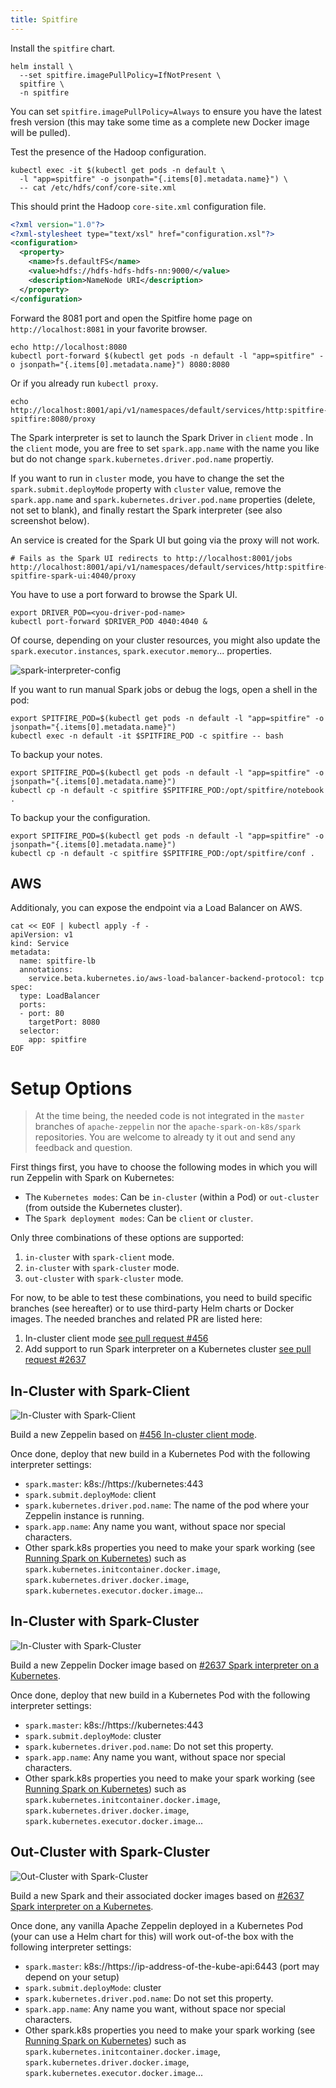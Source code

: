 ```yaml
---
title: Spitfire
---
```


Install the `spitfire` chart.

```shell
helm install \
  --set spitfire.imagePullPolicy=IfNotPresent \
  spitfire \
  -n spitfire
```

You can set `spitfire.imagePullPolicy=Always` to ensure you have the latest fresh version (this may take some time as a complete new Docker image will be pulled).

Test the presence of the Hadoop configuration.

```shell
kubectl exec -it $(kubectl get pods -n default \
  -l "app=spitfire" -o jsonpath="{.items[0].metadata.name}") \
  -- cat /etc/hdfs/conf/core-site.xml
```

This should print the Hadoop `core-site.xml` configuration file.

```xml
<?xml version="1.0"?>
<?xml-stylesheet type="text/xsl" href="configuration.xsl"?>
<configuration>
  <property>
    <name>fs.defaultFS</name>
    <value>hdfs://hdfs-hdfs-hdfs-nn:9000/</value>
    <description>NameNode URI</description>
  </property>
</configuration>
```

Forward the 8081 port and open the Spitfire home page on `http://localhost:8081` in your favorite browser.

```shell
echo http://localhost:8080
kubectl port-forward $(kubectl get pods -n default -l "app=spitfire" -o jsonpath="{.items[0].metadata.name}") 8080:8080
```

Or if you already run `kubectl proxy`.

```shell
echo http://localhost:8001/api/v1/namespaces/default/services/http:spitfire-spitfire:8080/proxy
```

The Spark interpreter is set to launch the Spark Driver in `client` mode . In the `client` mode, you are free to set `spark.app.name` with the name you like but do not change `spark.kubernetes.driver.pod.name` propertiy.

If you want to run in `cluster` mode, you have to change the set the `spark.submit.deployMode` property with `cluster` value, remove the `spark.app.name` and `spark.kubernetes.driver.pod.name` properties (delete, not set to blank), and finally restart the Spark interpreter (see also screenshot below).

An service is created for the Spark UI but going via the proxy will not work.

```shell
# Fails as the Spark UI redirects to http://localhost:8001/jobs
http://localhost:8001/api/v1/namespaces/default/services/http:spitfire-spitfire-spark-ui:4040/proxy
```

You have to use a port forward to browse the Spark UI.

```shell
export DRIVER_POD=<you-driver-pod-name>
kubectl port-forward $DRIVER_POD 4040:4040 &
```

Of course, depending on your cluster resources, you might also update the `spark.executor.instances`, `spark.executor.memory`... properties.

![spark-interpreter-config](/images/docker/spark-interpreter-config.png "spark-interpreter-config")

If you want to run manual Spark jobs or debug the logs, open a shell in the pod:

```
export SPITFIRE_POD=$(kubectl get pods -n default -l "app=spitfire" -o jsonpath="{.items[0].metadata.name}")
kubectl exec -n default -it $SPITFIRE_POD -c spitfire -- bash
```

To backup your notes.

```
export SPITFIRE_POD=$(kubectl get pods -n default -l "app=spitfire" -o jsonpath="{.items[0].metadata.name}")
kubectl cp -n default -c spitfire $SPITFIRE_POD:/opt/spitfire/notebook .
```

To backup your the configuration.

```
export SPITFIRE_POD=$(kubectl get pods -n default -l "app=spitfire" -o jsonpath="{.items[0].metadata.name}")
kubectl cp -n default -c spitfire $SPITFIRE_POD:/opt/spitfire/conf .
```

## AWS

Additionaly, you can expose the endpoint via a Load Balancer on AWS.

```
cat << EOF | kubectl apply -f -
apiVersion: v1
kind: Service
metadata:
  name: spitfire-lb
  annotations:
    service.beta.kubernetes.io/aws-load-balancer-backend-protocol: tcp
spec:
  type: LoadBalancer
  ports:
  - port: 80
    targetPort: 8080
  selector:
    app: spitfire
EOF
```

# Setup Options

> At the time being, the needed code is not integrated in the `master` branches of `apache-zeppelin` nor the `apache-spark-on-k8s/spark` repositories.
> You are welcome to already ty it out and send any feedback and question.

First things first, you have to choose the following modes in which you will run Zeppelin with Spark on Kubernetes:

+ The `Kubernetes modes`: Can be `in-cluster` (within a Pod) or `out-cluster` (from outside the Kubernetes cluster).
+ The `Spark deployment modes`: Can be `client` or `cluster`.

Only three combinations of these options are supported:

1. `in-cluster` with `spark-client` mode.
2. `in-cluster` with `spark-cluster` mode.
3. `out-cluster` with `spark-cluster` mode.

For now, to be able to test these combinations, you need to build specific branches (see hereafter) or to use third-party Helm charts or Docker images. The needed branches and related PR are listed here:

1. In-cluster client mode [see pull request #456](https://github.com/apache-spark-on-k8s/spark/pull/456)
2. Add support to run Spark interpreter on a Kubernetes cluster [see pull request #2637](https://github.com/apache/zeppelin/pull/2637)

## In-Cluster with Spark-Client

![In-Cluster with Spark-Client](/images/zeppelin/zeppelin_in-cluster_spark-client.svg "In-Cluster with Spark-Client")

Build a new Zeppelin based on [#456 In-cluster client mode](https://github.com/apache-spark-on-k8s/spark/pull/456).

Once done, deploy that new build in a Kubernetes Pod with the following interpreter settings:

+ `spark.master`: k8s://https://kubernetes:443
+ `spark.submit.deployMode`: client
+ `spark.kubernetes.driver.pod.name`: The name of the pod where your Zeppelin instance is running.
+ `spark.app.name`: Any name you want, without space nor special characters.
+ Other spark.k8s properties you need to make your spark working (see [Running Spark on Kubernetes](./running-on-kubernetes.html)) such as `spark.kubernetes.initcontainer.docker.image`, `spark.kubernetes.driver.docker.image`, `spark.kubernetes.executor.docker.image`...

## In-Cluster with Spark-Cluster

![In-Cluster with Spark-Cluster](/images/zeppelin/zeppelin_in-cluster_spark-cluster.svg "In-Cluster with Spark-Cluster")

Build a new Zeppelin Docker image based on [#2637 Spark interpreter on a Kubernetes](https://github.com/apache/zeppelin/pull/2637).

Once done, deploy that new build in a Kubernetes Pod with the following interpreter settings:

+ `spark.master`: k8s://https://kubernetes:443
+ `spark.submit.deployMode`: cluster
+ `spark.kubernetes.driver.pod.name`: Do not set this property.
+ `spark.app.name`: Any name you want, without space nor special characters.
+ Other spark.k8s properties you need to make your spark working (see [Running Spark on Kubernetes](./running-on-kubernetes.html)) such as `spark.kubernetes.initcontainer.docker.image`, `spark.kubernetes.driver.docker.image`, `spark.kubernetes.executor.docker.image`...

## Out-Cluster with Spark-Cluster

![Out-Cluster with Spark-Cluster](/images/zeppelin/zeppelin_out-cluster_spark-cluster.svg "Out-Cluster with Spark-Cluster")

Build a new Spark and their associated docker images based on [#2637 Spark interpreter on a Kubernetes](https://github.com/apache/zeppelin/pull/2637).

Once done, any vanilla Apache Zeppelin deployed in a Kubernetes Pod (your can use a Helm chart for this) will work out-of-the box with the following interpreter settings:

+ `spark.master`: k8s://https://ip-address-of-the-kube-api:6443 (port may depend on your setup)
+ `spark.submit.deployMode`: cluster
+ `spark.kubernetes.driver.pod.name`: Do not set this property.
+ `spark.app.name`: Any name you want, without space nor special characters.
+ Other spark.k8s properties you need to make your spark working (see [Running Spark on Kubernetes](./running-on-kubernetes.html)) such as `spark.kubernetes.initcontainer.docker.image`, `spark.kubernetes.driver.docker.image`, `spark.kubernetes.executor.docker.image`...

<!--

Run `spitfire-scrap` (contains Apache Zeppelin with python and Firefox tuned for WEB Scraping) on a linux machine with this shell command:

```
docker \
  run \
  --name datalayer-spitfire \
  --hostname spitfire.datalayer.io.local \
  --privileged \
  --memory=15g \
  --cpus=8 \
  --shm-size=4g \
  -e DATALAYER_NODE_TYPE=f+m+s \
  -itP \
  -p 80:80 \
  -p 2222:22 \
  -p 1618:1618 \
  -p 4040:4040 \
  -p 8088:8088 \
  -p 50070:50070 \
  datalayer/spitfire-scrap:latest
```

Open [http://localhost:80](http://localhost:80) in your favorite browser.

For configuration persistence, you can add to the command volumes from your local drive (ensure you have feeded them with the correct configuration):

```
  -v /etc/datalayer:/etc/datalayer \
  -v /var/datalayer:/var/datalayer \
```

-->